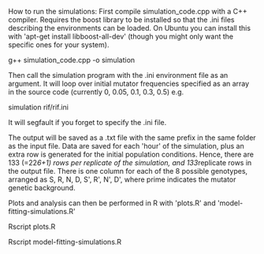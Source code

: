 How to run the simulations:
First compile simulation_code.cpp with a C++ compiler. Requires the boost library to be installed so that the .ini files describing the environments can be loaded. On Ubuntu you can install this with 'apt-get install libboost-all-dev' (though you might only want the specific ones for your system).

g++ simulation_code.cpp -o simulation

Then call the simulation program with the .ini environment file as an argument. It will loop over initial mutator frequencies specified as an array in the source code (currently 0, 0.05, 0.1, 0.3, 0.5) e.g.

simulation rif/rif.ini

It will segfault if you forget to specify the .ini file.

The output will be saved as a .txt file with the same prefix in the same folder as the input file. Data are saved for each 'hour' of the simulation, plus an extra row is generated for the initial population conditions. Hence, there are 133 (=22*6+1) rows per replicate of the simulation, and 133*replicate rows in the output file. There is one column for each of the 8 possible genotypes, arranged as S, R, N, D, S', R', N', D', where prime indicates the mutator genetic background.

Plots and analysis can then be performed in R with 'plots.R' and 'model-fitting-simulations.R'

Rscript plots.R

Rscript model-fitting-simulations.R
